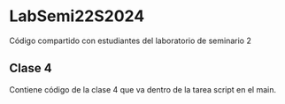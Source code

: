 # LabSemi22S2024
Código compartido con estudiantes del laboratorio de seminario 2

## Clase 4
Contiene código de la clase 4 que va dentro de la tarea script en el main.
